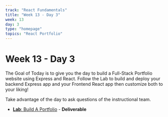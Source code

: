 ```yaml
---
track: "React Fundamentals"
title: "Week 13 - Day 3"
week: 13
day: 3
type: "homepage"
topics: "React Portfolio"
---
```


# Week 13 - Day 3

The Goal of Today is to give you the day to build a Full-Stack Portfolio website using Express and React. Follow the Lab to build and deploy your backend Express app and your Frontend React app then customize both to your liking!

Take advantage of the day to ask questions of the instructional team.

- [**Lab**: Build A Portfolio](/react-fundamentals/week-13/day-3/lecture-materials/react-portfolio) - **Deliverable**